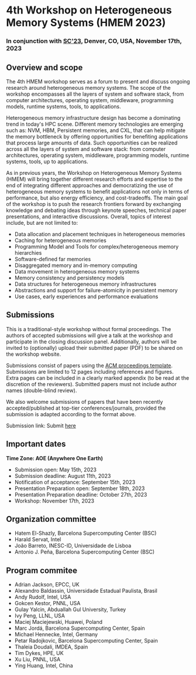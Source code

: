 # 4th Workshop on Heterogeneous Memory Systems (HMEM 2023)

### In conjunction with [SC'23](https://sc23.supercomputing.org), Denver, CO, USA, November 17th, 2023


## Overview and scope

The 4th HMEM workshop serves as a forum to present and discuss ongoing research around heterogeneous memory systems. The scope of the workshop encompasses all the layers of system and software stack, from computer architectures, operating system, middleware, programming models, runtime systems, tools, to applications.

Heterogeneous memory infrastructure design has become a dominating trend in today's HPC scene. Different memory technologies are emerging such as: NVM, HBM, Persistent memories, and CXL, that can help mitigate the memory bottleneck by offering opportunities for benefiting applications that process large amounts of data. Such opportunities can be realized across all the layers of system and software stack: from computer architectures, operating system, middleware, programming models, runtime systems, tools, up to applications.

As in previous years, the Workshop on Heterogeneous Memory Systems (HMEM) will bring together different research efforts and expertise to the end of integrating different approaches and democratizing the use of heterogeneous memory systems to benefit applications not only in terms of performance, but also energy efficiency, and cost-tradeoffs. The main goal of the workshop is to push the research frontiers forward by exchanging knowledge and debating ideas through keynote speeches, technical paper presentations, and interactive discussions. Overall, topics of interest include, but are not limited to: 

- Data allocation and placement techniques in heterogeneous memories
- Caching for heterogeneous memories
- Programming Model and Tools for complex/heterogeneous memory hierarchies
- Software-defined far memories
- Disaggregated memory and in-memory computing
- Data movement in heterogeneous memory systems 
- Memory consistency and persistency models
- Data structures for heterogeneous memory infrastructures
- Abstractions and support for failure-atomicity in persistent memory
- Use cases, early experiences and performance evaluations 

## Submissions

This is a traditional-style workshop without formal proceedings. The authors of accepted submissions will give a talk at the workshop and participate in the closing discussion panel. Additionally, authors will be invited to (optionally) upload their submitted paper (PDF) to be shared on the workshop website.

Submissions consist of papers using the [ACM proceedings template](https://www.acm.org/publications/proceedings-template). 
Submissions are limited to 12 pages including references and figures.  
Extra pages can be included in a clearly marked appendix (to be read at the discretion of the reviewers).
Submitted papers must not include author names (double-blind review).

We also welcome submissions of papers that have been recently accepted/published at top-tier conferences/journals, provided the submission is adapted according to the format above.

Submission link: Submit [here](https://submissions.supercomputing.org)


## Important dates 

**Time Zone: AOE (Anywhere One Earth)**

- Submission open: May 15th, 2023
- Submission deadline: August 11th, 2023
- Notification of acceptance: September 15th, 2023
- Presentation Preparation open: September 18th, 2023
- Presentation Preparation deadline: October 27th, 2023
- Workshop: November 17th, 2023



## Organization committee
- Hatem El-Shazly, Barcelona Supercomputing Center (BSC)
- Harald Servat, Intel
- João Barreto, INESC-ID, Universidade de Lisboa
- Antonio J. Peña, Barcelona Supercomputing Center (BSC)

## Program commitee

- Adrian Jackson, EPCC, UK
- Alexandro Baldassin, Universidade Estadual Paulista, Brasil
- Andy Rudolf, Intel, USA
- Gokcen Kestor, PNNL, USA
- Gulay Yalcin, Abduallah Gul University, Turkey
- Ivy Peng, LLNL, USA
- Maciej Maciejewski, Huawei, Poland
- Marc Jordá, Barcelona Supercomputing Center, Spain
- Michael Hennecke, Intel, Germany
- Petar Radojkovic, Barcelona Supercomputing Center, Spain
- Thaleia Doudali, IMDEA, Spain
- Tim Dykes, HPE, UK
- Xu Liu, PNNL, USA
- Ying Huang, Intel, China



